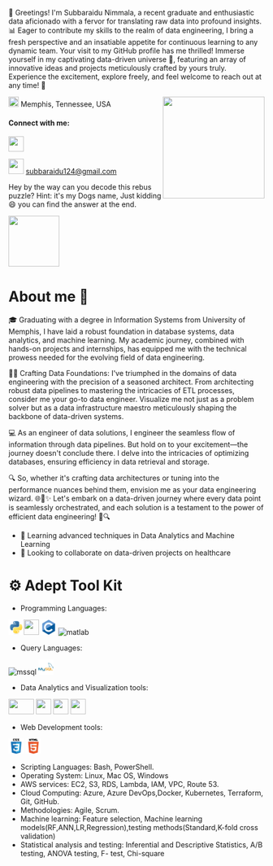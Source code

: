 🚀 Greetings! I'm Subbaraidu Nimmala, a recent graduate and enthusiastic data aficionado with a fervor for translating raw data into profound insights. 📊 Eager to contribute my skills to the realm of data engineering, I bring a fresh perspective and an insatiable appetite for continuous learning to any dynamic team. Your visit to my GitHub profile has me thrilled! Immerse yourself in my captivating data-driven universe 💼, featuring an array of innovative ideas and projects meticulously crafted by yours truly. Experience the excitement, explore freely, and feel welcome to reach out at any time! 👋

<img src="https://media0.giphy.com/media/K16aUytpG7JybNAfWH/200w.gif?cid=6c09b952blvi0ihvup83ws44pg2yjz85vmua0u56csj2gx7d&ep=v1_gifs_search&rid=200w.gif&ct=s" align="right" width="200" Height="200">

<img src="https://png.pngtree.com/png-clipart/20220429/original/pngtree-pin-location-icon-with-folded-map-png-image_7581594.png" height="20" width="20">   Memphis, Tennessee, USA

<h4 align="left">Connect with me:</h4>

<a href="https://www.linkedin.com/in/subbaraidu/" target="blank"><img align="center" src="https://static-00.iconduck.com/assets.00/linkedin-icon-2048x2048-ya5g47j2.png" height="30" width="30"></a> 

<img src="https://cdn-icons-png.flaticon.com/512/281/281769.png" height="30" width="30">  subbaraidu124@gmail.com

Hey by the way can you decode this rebus puzzle? Hint: it's my Dogs name, Just kidding 😄 you can find the answer at the end.

<img src="https://www.rd.com/wp-content/uploads/2020/10/Rebuspuzzle.png?fit=700,700?fit=700,700" height="100" width="100"> 

# About me  🚀

🎓 Graduating with a degree in Information Systems from University of Memphis, I have laid a robust foundation in database systems, data analytics, and machine learning. My academic journey, combined with hands-on projects and internships, has equipped me with the technical prowess needed for the evolving field of data engineering.

🚀🔧 Crafting Data Foundations: I've triumphed in the domains of data engineering with the precision of a seasoned architect. From architecting robust data pipelines to mastering the intricacies of ETL processes, consider me your go-to data engineer. Visualize me not just as a problem solver but as a data infrastructure maestro meticulously shaping the backbone of data-driven systems.

💻 As an engineer of data solutions, I engineer the seamless flow of information through data pipelines. But hold on to your excitement—the journey doesn't conclude there. I delve into the intricacies of optimizing databases, ensuring efficiency in data retrieval and storage.

🔍 So, whether it's crafting data architectures or tuning into the performance nuances behind them, envision me as your data engineering wizard. 🌐🔧✨ Let's embark on a data-driven journey where every data point is seamlessly orchestrated, and each solution is a testament to the power of efficient data engineering! 🌌🔍

- 🌱 Learning advanced techniques in Data Analytics and Machine Learning
- 👯 Looking to collaborate on data-driven projects on healthcare

# ⚙️ Adept Tool Kit

- Programming Languages:

<img src="https://raw.githubusercontent.com/devicons/devicon/master/icons/python/python-original.svg" width="30" height="30"><img src="https://www.r-project.org/Rlogo.png" width="30" height="30"> <img src="https://raw.githubusercontent.com/devicons/devicon/master/icons/c/c-original.svg" alt="c" width="30" height="30"> <img src="https://upload.wikimedia.org/wikipedia/commons/2/21/Matlab_Logo.png" alt="matlab" width="30" height="30"> 
  
- Query Languages:

<img src="https://www.svgrepo.com/show/303229/microsoft-sql-server-logo.svg" alt="mssql" width="30" height="30"> <img src="https://raw.githubusercontent.com/devicons/devicon/master/icons/mysql/mysql-original-wordmark.svg" alt="mysql" width="30" height="30">   

- Data Analytics and Visualization tools:

<img src="https://camo.githubusercontent.com/c13034cf5ce18abda1a57109359a1d8656ba197b60a4c8c2bfd9cf95ad4824ca/68747470733a2f2f63646e6c2e74626c7366742e636f6d2f73697465732f64656661756c742f66696c65732f70616765732f7461626c6561756c6f676f5f686967687265732e706e67" width="50" height="30"> <img src="https://www.gpsupportnorth.com/wp-content/uploads/2023/01/Microsoft-PowerBI-Logo.png" width="30" height="30"> <img src="https://www.knime.com/images/knime-logo.svg" width="30" height="30"> <img src="https://www.sas.com/el_gr/news/media-gallery/logos/_jcr_content/socialShareImage.img.6b78ba73b3d8495ebdd7ac7da8361765.png" width="30" height="30"> 
  
- Web Development tools:
  
<img src="https://raw.githubusercontent.com/devicons/devicon/master/icons/css3/css3-original-wordmark.svg" alt="css3" width="30" height="30"> <img src="https://raw.githubusercontent.com/devicons/devicon/master/icons/html5/html5-original-wordmark.svg" alt="html5" width="30" height="30"> 

 
- Scripting Languages: Bash, PowerShell.
- Operating System: Linux, Mac OS, Windows
- AWS services: EC2, S3, RDS, Lambda, IAM, VPC, Route 53.
- Cloud Computing: Azure, Azure DevOps,Docker, Kubernetes, Terraform, Git, GitHub.
- Methodologies: Agile, Scrum. 
- Machine learning: Feature selection, Machine learning models(RF,ANN,LR,Regression),testing methods(Standard,K-fold cross validation)
- Statistical analysis and testing: Inferential and Descriptive Statistics, A/B testing, ANOVA testing, F- test, Chi-square

  


 









